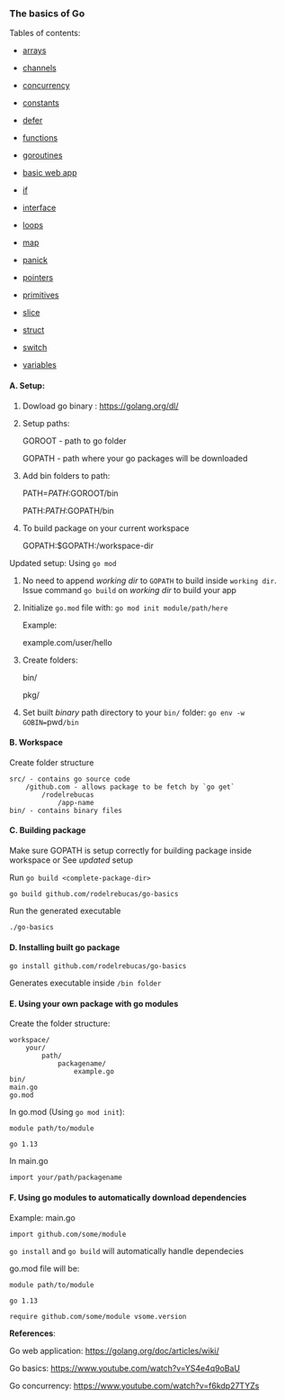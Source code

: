 ### The basics of Go

Tables of contents:

- [arrays](go-basics/arrays.md)

- [channels](go-basics/channels.md)

- [concurrency](go-basics/concurrency.go)

- [constants](go-basics/constants.md)

- [defer](go-basics/defer.md)

- [functions](go-basics/functions.md)

- [goroutines](go-basics/goroutines.md)

- [basic web app](go-basics/go-wiki/README.md)

- [if](go-basics/if.md)

- [interface](go-basics/interface.md)

- [loops](go-basics/loops.md)

- [map](go-basics/map.md)

- [panick](go-basics/panick.md)

- [pointers](go-basics/pointers.md)

- [primitives](go-basics/primitives.md)

- [slice](go-basics/slice.md)

- [struct](go-basics/struct.md)

- [switch](go-basics/switch.md)

- [variables](go-basics/variables.md)

#### A. Setup:

1.  Dowload go binary : https://golang.org/dl/

2.  Setup paths:

    GOROOT - path to go folder

    GOPATH - path where your go packages will be downloaded

3.  Add bin folders to path:

    PATH=$PATH:$GOROOT/bin

    PATH:$PATH:$GOPATH/bin

4.  To build package on your current workspace

    GOPATH:\$GOPATH:/workspace-dir

Updated setup: Using `go mod`

1. No need to append _working dir_ to `GOPATH` to build inside `working dir`. Issue command `go build` on _working dir_ to build your app

2. Initialize `go.mod` file with: `go mod init module/path/here`

   Example:

   example.com/user/hello

3. Create folders:

   bin/

   pkg/

4. Set built _binary_ path directory to your `bin/` folder: `go env -w GOBIN=`pwd`/bin`

#### B. Workspace

Create folder structure

    src/ - contains go source code
        /github.com - allows package to be fetch by `go get`
            /rodelrebucas
                /app-name
    bin/ - contains binary files

#### C. Building package

Make sure GOPATH is setup correctly for building package inside workspace or See _updated_ setup

Run `go build <complete-package-dir>`

`go build github.com/rodelrebucas/go-basics`

Run the generated executable

`./go-basics`

#### D. Installing built go package

`go install github.com/rodelrebucas/go-basics`

Generates executable inside `/bin folder`

#### E. Using your own package with go modules

Create the folder structure:

    workspace/
        your/
            path/
                packagename/
                    example.go
    bin/
    main.go
    go.mod

In go.mod (Using `go mod init`):

```
module path/to/module

go 1.13
```

In main.go

```
import your/path/packagename

```

#### F. Using go modules to automatically download dependencies

Example: main.go

```
import github.com/some/module
```

`go install` and `go build` will automatically handle dependecies

go.mod file will be:

```
module path/to/module

go 1.13

require github.com/some/module vsome.version
```


**References**:

Go web application: https://golang.org/doc/articles/wiki/

Go basics: https://www.youtube.com/watch?v=YS4e4q9oBaU

Go concurrency: https://www.youtube.com/watch?v=f6kdp27TYZs
